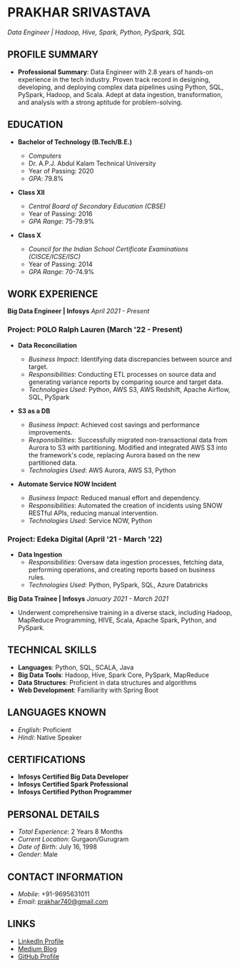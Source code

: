 # PRAKHAR SRIVASTAVA
*Data Engineer | Hadoop, Hive, Spark, Python, PySpark, SQL*

## PROFILE SUMMARY
- **Professional Summary**: Data Engineer with 2.8 years of hands-on experience in the tech industry. Proven track record in designing, developing, and deploying complex data pipelines using Python, SQL, PySpark, Hadoop, and Scala. Adept at data ingestion, transformation, and analysis with a strong aptitude for problem-solving.

## EDUCATION
- **Bachelor of Technology (B.Tech/B.E.)**
  - *Computers*
  - Dr. A.P.J. Abdul Kalam Technical University
  - Year of Passing: 2020
  - *GPA*: 79.8%

- **Class XII**
  - *Central Board of Secondary Education (CBSE)*
  - Year of Passing: 2016
  - *GPA Range*: 75-79.9%

- **Class X**
  - *Council for the Indian School Certificate Examinations (CISCE/ICSE/ISC)*
  - Year of Passing: 2014
  - *GPA Range*: 70-74.9%

## WORK EXPERIENCE
**Big Data Engineer | Infosys**
*April 2021 - Present*

### Project: POLO Ralph Lauren (March '22 - Present)
- **Data Reconciliation**
  - *Business Impact*: Identifying data discrepancies between source and target.
  - *Responsibilities*: Conducting ETL processes on source data and generating variance reports by comparing source and target data.
  - *Technologies Used*: Python, AWS S3, AWS Redshift, Apache Airflow, SQL, PySpark

- **S3 as a DB**
  - *Business Impact*: Achieved cost savings and performance improvements.
  - *Responsibilities*: Successfully migrated non-transactional data from Aurora to S3 with partitioning. Modified and integrated AWS S3 into the framework's code, replacing Aurora based on the new partitioned data.
  - *Technologies Used*: AWS Aurora, AWS S3, Python

- **Automate Service NOW Incident**
  - *Business Impact*: Reduced manual effort and dependency.
  - *Responsibilities*: Automated the creation of incidents using SNOW RESTful APIs, reducing manual intervention.
  - *Technologies Used*: Service NOW, Python

### Project: Edeka Digital (April '21 - March '22)
- **Data Ingestion**
  - *Responsibilities*: Oversaw data ingestion processes, fetching data, performing operations, and creating reports based on business rules.
  - *Technologies Used*: Python, PySpark, SQL, Azure Databricks

**Big Data Trainee | Infosys**
*January 2021 - March 2021*
- Underwent comprehensive training in a diverse stack, including Hadoop, MapReduce Programming, HIVE, Scala, Apache Spark, Python, and PySpark.

## TECHNICAL SKILLS
- **Languages**: Python, SQL, SCALA, Java
- **Big Data Tools**: Hadoop, Hive, Spark Core, PySpark, MapReduce
- **Data Structures**: Proficient in data structures and algorithms
- **Web Development**: Familiarity with Spring Boot

## LANGUAGES KNOWN
- *English*: Proficient
- *Hindi*: Native Speaker

## CERTIFICATIONS
- **Infosys Certified Big Data Developer**
- **Infosys Certified Spark Professional**
- **Infosys Certified Python Programmer**

## PERSONAL DETAILS
- *Total Experience*: 2 Years 8 Months
- *Current Location*: Gurgaon/Gurugram
- *Date of Birth*: July 16, 1998
- *Gender*: Male

## CONTACT INFORMATION
- *Mobile*: +91-9695631011
- *Email*: prakhar740@gmail.com

## LINKS
- [LinkedIn Profile](https://www.linkedin.com/in/prakhar-srivastava-9334a7185/)
- [Medium Blog](https://medium.com/@prakhar740)
- [GitHub Profile](https://github.com/pra-sri)
